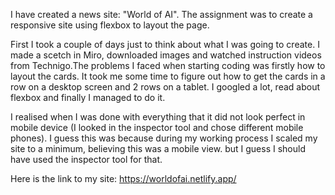 I have created a news site: "World of AI". The assignment was to create a responsive site using flexbox to layout the page.  

First I took a couple of days just to think about what I was going to create. I made a scetch in Miro, downloaded images and watched instruction videos from Technigo.The problems I faced when starting coding was firstly how to layout the cards. It took me some time to figure out how to get the cards in a row on a desktop screen and 2 rows on a tablet. I googled a lot, read about flexbox and finally I managed to do it. 

I realised when I was done with everything that it did not look perfect in mobile device (I looked in the inspector tool and chose different mobile phones). I guess this was because during my working process I scaled my site to a minimum, believing this was a mobile view. but I guess I should have used the inspector tool for that. 

Here is the link to my site: https://worldofai.netlify.app/
